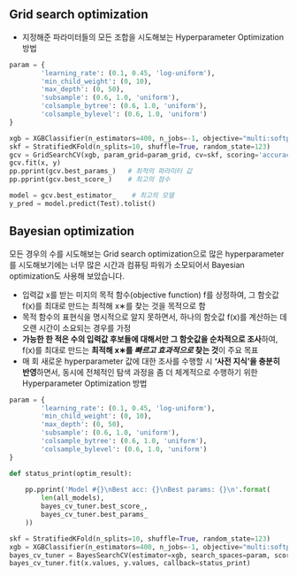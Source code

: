 ##  Grid search optimization

- 지정해준 파라미터들의 모든 조합을 시도해보는 Hyperparameter Optimization 방법

```python
param = {
        'learning_rate': (0.1, 0.45, 'log-uniform'),
        'min_child_weight': (0, 10),
        'max_depth': (0, 50),
        'subsample': (0.6, 1.0, 'uniform'),
        'colsample_bytree': (0.6, 1.0, 'uniform'),
        'colsample_bylevel': (0.6, 1.0, 'uniform')
}

xgb = XGBClassifier(n_estimators=400, n_jobs=-1, objective="multi:softprob", tree_method="exact", random_state=42)
skf = StratifiedKFold(n_splits=10, shuffle=True, random_state=123)
gcv = GridSearchCV(xgb, param_grid=param_grid, cv=skf, scoring='accuracy', n_jobs=-1)
gcv.fit(x, y)
pp.pprint(gcv.best_params_)   # 최적의 파라미터 값
pp.pprint(gcv.best_score_)    # 최고의 점수

model = gcv.best_estimator_    # 최고의 모델
y_pred = model.predict(Test).tolist()
```



## Bayesian optimization

모든 경우의 수를 시도해보는 Grid search optimization으로 많은 hyperparameter를 시도해보기에는 너무 많은 시간과 컴퓨팅 파워가 소모되어서 Bayesian optimization도 사용해 보았습니다.



- 입력값 x를 받는 미지의 목적 함수(objective function) f를 상정하여, 그 함숫값 f(x)를 최대로 만드는 최적해 x∗를 찾는 것을 목적으로 함
- 목적 함수의 표현식을 명시적으로 알지 못하면서, 하나의 함숫값 f(x)를 계산하는 데 오랜 시간이 소요되는 경우를 가정
- **가능한 한 적은 수의 입력값 후보들에 대해서만 그 함숫값을 순차적으로 조사**하여, f(x)를 최대로 만드는 **최적해 x∗를 *빠르고 효과적으로* 찾는 것**이 주요 목표
- 매 회 새로운 hyperparameter 값에 대한 조사를 수행할 시 **‘사전 지식’을 충분히 반영**하면서, 동시에 전체적인 탐색 과정을 좀 더 체계적으로 수행하기 위한 Hyperparameter Optimization 방법



```python
param = {
        'learning_rate': (0.1, 0.45, 'log-uniform'),
        'min_child_weight': (0, 10),
        'max_depth': (0, 50),
        'subsample': (0.6, 1.0, 'uniform'),
        'colsample_bytree': (0.6, 1.0, 'uniform'),
        'colsample_bylevel': (0.6, 1.0, 'uniform')
}

def status_print(optim_result):
    
    pp.pprint('Model #{}\nBest acc: {}\nBest params: {}\n'.format(
        len(all_models),
        bayes_cv_tuner.best_score_,
        bayes_cv_tuner.best_params_
    ))

skf = StratifiedKFold(n_splits=10, shuffle=True, random_state=123)
xgb = XGBClassifier(n_estimators=400, n_jobs=-1, objective="multi:softprob", tree_method="exact", random_state=42)
bayes_cv_tuner = BayesSearchCV(estimator=xgb, search_spaces=param, scoring='accuracy', cv=skf, n_jobs=-1, n_iter=30, verbose=1, refit=True, random_state=42)
bayes_cv_tuner.fit(x.values, y.values, callback=status_print)
```

